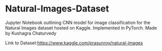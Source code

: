 # Natural-Images-Dataset
Jupyter Notebook outlining CNN model for image classification for the Natural Images dataset hosted on Kaggle. Implemented in PyTorch. Made by Kushagra Chaturvedy

Link to Dataset:https://www.kaggle.com/prasunroy/natural-images
